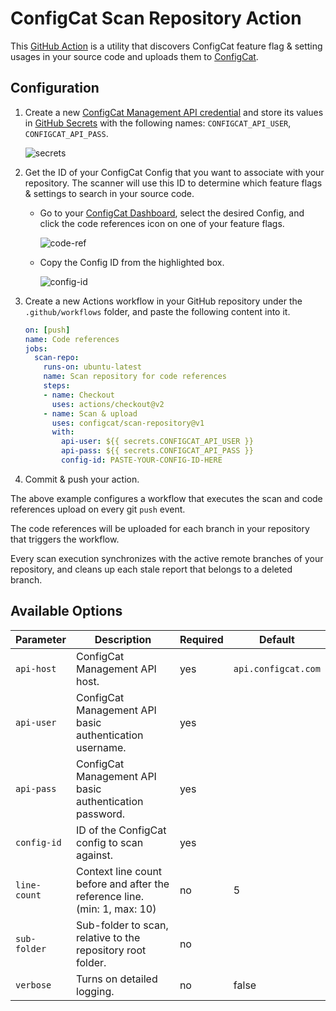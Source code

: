 # ConfigCat Scan Repository Action
This [GitHub Action](https://github.com/features/actions) is a utility that discovers ConfigCat feature flag & setting usages in your source code and uploads them to [ConfigCat](https://configcat.com).

## Configuration
1. Create a new [ConfigCat Management API credential](https://app.configcat.com/my-account/public-api-credentials) and store its values in [GitHub Secrets](https://docs.github.com/en/actions/security-guides/encrypted-secrets#creating-encrypted-secrets-for-a-repository) with the following names: `CONFIGCAT_API_USER`, `CONFIGCAT_API_PASS`.

    ![secrets](https://raw.githubusercontent.com/configcat/scan-repository/main/assets/secrets.png  "secrets")

2. Get the ID of your ConfigCat Config that you want to associate with your repository. The scanner will use this ID to determine which feature flags & settings to search in your source code.
    - Go to your [ConfigCat Dashboard](https://app.configcat.com), select the desired Config, and click the code references icon on one of your feature flags.

      ![code-ref](https://raw.githubusercontent.com/configcat/scan-repository/main/assets/code_ref.png  "code-ref")
    - Copy the Config ID from the highlighted box.

      ![config-id](https://raw.githubusercontent.com/configcat/scan-repository/main/assets/config_id.png  "config-id")

3. Create a new Actions workflow in your GitHub repository under the `.github/workflows` folder, and paste the following content into it.
    ```yaml
    on: [push]
    name: Code references
    jobs:
      scan-repo:
        runs-on: ubuntu-latest
        name: Scan repository for code references
        steps:
        - name: Checkout
          uses: actions/checkout@v2
        - name: Scan & upload
          uses: configcat/scan-repository@v1
          with:
            api-user: ${{ secrets.CONFIGCAT_API_USER }}
            api-pass: ${{ secrets.CONFIGCAT_API_PASS }}
            config-id: PASTE-YOUR-CONFIG-ID-HERE
    ```

4. Commit & push your action.

The above example configures a workflow that executes the scan and code references upload on every git `push` event.

The code references will be uploaded for each branch in your repository that triggers the workflow. 

Every scan execution synchronizes with the active remote branches of your repository, and cleans up each stale report that belongs to a deleted branch.

## Available Options

| Parameter     | Description                                                                | Required   | Default             |
| ------------- | -------------------------------------------------------------------------- | ---------- | ------------------- |
| `api-host`    | ConfigCat Management API host.                                             | yes        | `api.configcat.com` |
| `api-user`    | ConfigCat Management API basic authentication username.                    | yes        |                     |
| `api-pass`    | ConfigCat Management API basic authentication password.                    | yes        |                     |
| `config-id`   | ID of the ConfigCat config to scan against.                                | yes        |                     |
| `line-count`  | Context line count before and after the reference line. (min: 1, max: 10)  | no         | 5                   |
| `sub-folder`  | Sub-folder to scan, relative to the repository root folder.                | no         |                     |
| `verbose`     | Turns on detailed logging.                                                 | no         | false               |
